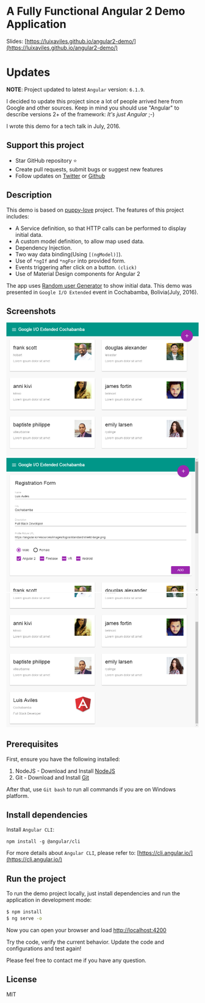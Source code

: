 A Fully Functional Angular 2 Demo Application
===========================================================

Slides: [https://luixaviles.github.io/angular2-demo/](https://luixaviles.github.io/angular2-demo/)

# Updates
**NOTE**: Project updated to latest `Angular` version: `6.1.9`. 

I decided to update this project since a lot of people arrived here from Google and other sources. Keep in mind you should use "Angular" to describe versions 2+ of the framework: _It's just Angular_ ;-) 

I wrote this demo for a tech talk in July, 2016.

## Support this project
- Star GitHub repository :star:
- Create pull requests, submit bugs or suggest new features
- Follow updates on [Twitter](https://twitter.com/luixaviles) or [Github](https://github.com/luixaviles)

## Description

This demo is based on [puppy-love](https://github.com/kara/puppy-love) project.
The features of this project includes:

* A Service definition, so that HTTP calls can be performed to display initial data.
* A custom model definition, to allow map used data.
* Dependency Injection.
* Two way data binding(Using `[(ngModel)]`).
* Use of `*ngIf` and `*ngFor` into provided form.
* Events triggering after click on a button. `(click)`
* Use of Material Design components for Angular 2


The app uses [Random user Generator](https://randomuser.me) to show initial data.
This demo was presented in `Google I/O Extended` event in Cochabamba, Bolivia(July, 2016).

## Screenshots
![](/screenshots/main-page.png?raw=true)
![](/screenshots/registration-form.png?raw=true)
![](/screenshots/new-input.png?raw=true)

## Prerequisites

First, ensure you have the following installed:

1. NodeJS - Download and Install [NodeJS](http://http://nodejs.org)
2. Git - Download and Install [Git](http://git-scm.com)

After that, use `Git bash` to run all commands if you are on Windows platform.

## Install dependencies

Install `Angular CLI`:

```
npm install -g @angular/cli
```

For more details about `Angular CLI`, please refer to: [https://cli.angular.io/](https://cli.angular.io/)

## Run the project

To run the demo project locally, just install dependencies and run the application in development mode:

```bash
$ npm install
$ ng serve -o
```

Now you can open your browser and load [http://localhost:4200](http://localhost:4200)

Try the code, verify the current behavior. Update the code and configurations and test again!

Please feel free to contact me if you have any question.

## License

MIT
